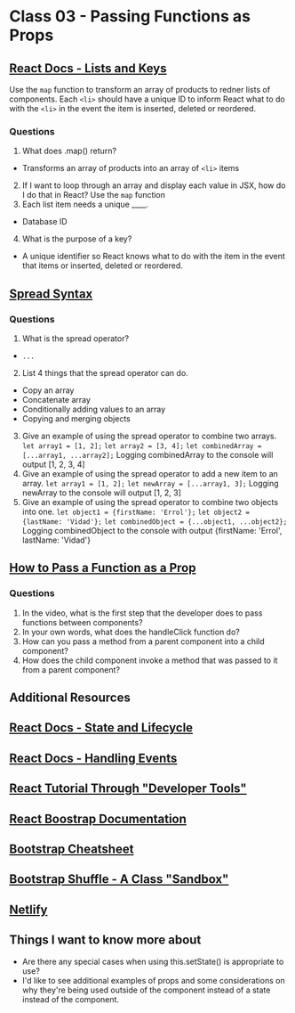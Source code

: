 # Class 03 - Passing Functions as Props

## [React Docs - Lists and Keys](https://react.dev/learn#rendering-lists)
Use the `map` function to transform an array of products to redner lists of components.
Each `<li>` should have a unique ID to inform React what to do with the `<li>` in the event the item is inserted, deleted or reordered.

### Questions
1. What does .map() return?
- Transforms an array of products into an array of `<li>` items
2. If I want to loop through an array and display each value in JSX, how do I do that in React?
Use the `map` function
3. Each list item needs a unique ____.
- Database ID
4. What is the purpose of a key?
- A unique identifier so React knows what to do with the item in the event that items or inserted, deleted or reordered.

## [Spread Syntax](https://developer.mozilla.org/en-US/docs/Web/JavaScript/Reference/Operators/Spread_syntax)


### Questions

1. What is the spread operator?
- `...`
2. List 4 things that the spread operator can do.
- Copy an array
- Concatenate array
- Conditionally adding values to an array
- Copying and merging objects
3. Give an example of using the spread operator to combine two arrays.
`let array1 = [1, 2];`
`let array2 = [3, 4];`
`let combinedArray = [...array1, ...array2];`
Logging combinedArray to the console will output [1, 2, 3, 4]
4. Give an example of using the spread operator to add a new item to an array.
`let array1 = [1, 2];`
`let newArray = [...array1, 3];`
Logging newArray to the console will output [1, 2, 3]
5. Give an example of using the spread operator to combine two objects into one.
`let object1 = {firstName: 'Errol'};`
`let object2 = {lastName: 'Vidad'};`
`let combinedObject = {...object1, ...object2};`
Logging combinedObject to the console with output {firstName: 'Errol', lastName: 'Vidad'}

## [How to Pass a Function as a Prop](https://www.youtube.com/watch?v=n-6i_WGIOKE)


### Questions

1. In the video, what is the first step that the developer does to pass functions between components?
2. In your own words, what does the handleClick function do?
3. How can you pass a method from a parent component into a child component?
4. How does the child component invoke a method that was passed to it from a parent component?


## Additional Resources

## [React Docs - State and Lifecycle](https://legacy.reactjs.org/docs/state-and-lifecycle.html)

## [React Docs - Handling Events](https://legacy.reactjs.org/docs/handling-events.html)

## [React Tutorial Through "Developer Tools"](https://react.dev/learn/tutorial-tic-tac-toe)

## [React Boostrap Documentation](https://react-bootstrap.github.io/)

## [Bootstrap Cheatsheet](https://getbootstrap.com/docs/5.0/examples/cheatsheet/)

## [Bootstrap Shuffle - A Class "Sandbox"](https://bootstrapshuffle.com/classes)

## [Netlify](https://www.netlify.com/)

## Things I want to know more about
- Are there any special cases when using this.setState() is appropriate to use?
- I'd like to see additional examples of props and some considerations on why they're being used outside of the component instead of a state instead of the component.
